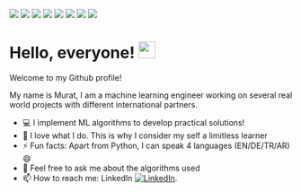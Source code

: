 ![](https://img.shields.io/badge/Code-Python-informational?style=flat&logo=<LOGO_NAME>&logoColor=white&color=2C73D2)
![](https://img.shields.io/badge/tools-unix_shell-informational?style=flat&logo=<LOGO_NAME>&logoColor=white&color=2C73D2)
![](https://img.shields.io/badge/tools-Kubernetes-informational?style=flat&logo=<LOGO_NAME>&logoColor=white&color=2C73D2)
![](https://img.shields.io/badge/Database-SQL-informational?style=flat&logo=<LOGO_NAME>&logoColor=white&color=2C73D2)
![](https://img.shields.io/badge/OS-Linux-informational?style=flat&logo=<LOGO_NAME>&logoColor=white&color=2C73D2)
![](https://img.shields.io/badge/Framework-TensorFlow-informational?style=flat&logo=<LOGO_NAME>&logoColor=white&color=2C73D2)
![](https://img.shields.io/badge/Libraries-Sklearn-informational?style=flat&logo=<LOGO_NAME>&logoColor=white&color=2C73D2)
![](https://img.shields.io/badge/Code-Dart_Flutter-informational?style=flat&logo=<LOGO_NAME>&logoColor=white&color=2C73D2)

# Hello, everyone! <img src="https://github.com/MB-MuratBayraktar/dataFiles/blob/main/waving-hand-joypixels.gif" width="30px">

Welcome to my Github profile!

My name is Murat, I am a machine learning engineer working on several real world projects with different international partners. 

- 💻 I implement ML algorithms to develop practical solutions!
- 🌱 I love what I do. This is why I consider my self a limitless learner 
- ⚡ Fun facts: Apart from Python, I can speak 4 languages (EN/DE/TR/AR) 😄 
- 💬 Feel free to ask me about the algorithms used
- 📫 How to reach me: LinkedIn [![LinkedIn][2.2]][2].

[2.2]: https://github.com/MB-MuratBayraktar/dataFiles/blob/main/LinkedIn_logo_initials.png

<!-- Links to your social media accounts -->

[2]: https://www.linkedin.com/in/mr-muratbayraktar/


